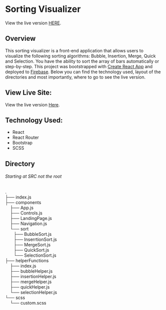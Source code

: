 # Sorting Visualizer

View the live version [HERE](https://krause-sorting-visualizer.web.app/).



## Overview

This sorting visualizer is a front-end application that allows users to visualize the following sorting algorithms: Bubble, Insertion, Merge, Quick and Selection. You have the ability to sort the array of bars automatically or step-by-step. This project was bootstrapped with [Create React App](https://github.com/facebook/create-react-app) and deployed to [Firebase](https://firebase.google.com/). Below you can find the technology used, layout of the directories and most importantly, where to go to see the live version.

## View Live Site:
View the live version [Here](https://krause-sorting-visualizer.web.app/).


## Technology Used:
- React
- React Router
- Bootstrap
- SCSS

## Directory 
###### Starting at SRC not the root

.<br />
├── index.js <br />
├── components<br />
 &nbsp;&nbsp;&nbsp;  ├── App.js<br />
 &nbsp;&nbsp;&nbsp;  ├── Controls.js<br />
 &nbsp;&nbsp;&nbsp;  ├── LandingPage.js<br />
 &nbsp;&nbsp;&nbsp;  ├── Navigation.js<br />
 &nbsp;&nbsp;&nbsp;  └── sort<br />
 &nbsp;&nbsp;&nbsp;&nbsp;&nbsp;&nbsp;     ├── BubbleSort.js<br />
 &nbsp;&nbsp;&nbsp;&nbsp;&nbsp;&nbsp;     ├── InserrtionSort.js<br />
 &nbsp;&nbsp;&nbsp;&nbsp;&nbsp;&nbsp;     ├── MergeSort.js<br />
 &nbsp;&nbsp;&nbsp;&nbsp;&nbsp;&nbsp;     ├── QuickSort.js<br />
 &nbsp;&nbsp;&nbsp;&nbsp;&nbsp;&nbsp;     └── SelectionSort.js<br />
├── helperFunctions<br />
  &nbsp;&nbsp;&nbsp; ├── index.js<br />
  &nbsp;&nbsp;&nbsp; ├── bubbleHelper.js<br />
  &nbsp;&nbsp;&nbsp; ├── insertionHelper.js<br />
  &nbsp;&nbsp;&nbsp; ├── mergeHelper.js<br />
  &nbsp;&nbsp;&nbsp; ├── quickHelper.js<br />
  &nbsp;&nbsp;&nbsp; └── selectionHelper.js<br />
└── scss<br />
  &nbsp;&nbsp;&nbsp; └── custom.scss<br />
    